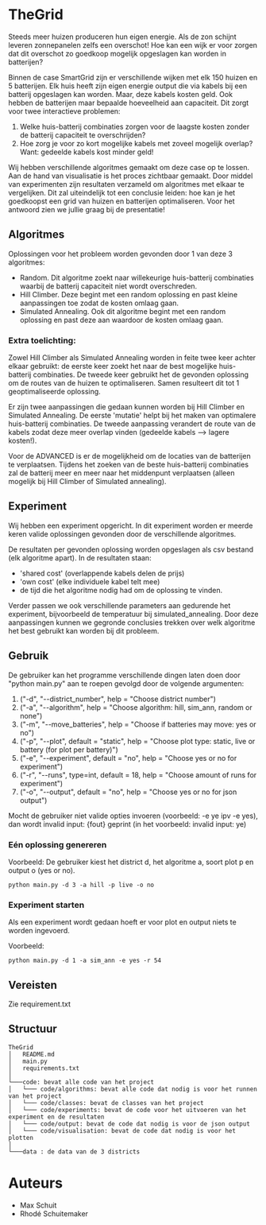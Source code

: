 # TheGrid
Steeds meer huizen produceren hun eigen energie. Als de zon schijnt leveren zonnepanelen zelfs een overschot! Hoe kan een wijk er voor zorgen dat dit overschot zo goedkoop mogelijk opgeslagen kan worden in batterijen?

Binnen de case SmartGrid zijn er verschillende wijken met elk 150 huizen en 5 batterijen. Elk huis heeft zijn eigen energie output die via kabels bij een batterij opgeslagen kan worden. Maar, deze kabels kosten geld. Ook hebben de batterijen maar bepaalde hoeveelheid aan capaciteit. Dit zorgt voor twee interactieve problemen:

1. Welke huis-batterij combinaties zorgen voor de laagste kosten zonder de batterij capaciteit te overschrijden?
2. Hoe zorg je voor zo kort mogelijke kabels met zoveel mogelijk overlap? Want: gedeelde kabels kost minder geld!

Wij hebben verschillende algoritmes gemaakt om deze case op te lossen. Aan de hand van visualisatie is het proces zichtbaar gemaakt. Door middel van experimenten zijn resultaten verzameld om algoritmes met elkaar te vergelijken. Dit zal uiteindelijk tot een conclusie leiden: hoe kan je het goedkoopst een grid van huizen en batterijen optimaliseren. Voor het antwoord zien we jullie graag bij de presentatie!

## Algoritmes
Oplossingen voor het probleem worden gevonden door 1 van deze 3 algoritmes:

- Random. Dit algoritme zoekt naar willekeurige huis-batterij combinaties waarbij de batterij capaciteit niet wordt overschreden.
- Hill Climber. Deze begint met een random oplossing en past kleine aanpassingen toe zodat de kosten omlaag gaan.
- Simulated Annealing. Ook dit algoritme begint met een random oplossing en past deze aan waardoor de kosten omlaag gaan.

### Extra toelichting:
Zowel Hill Climber als Simulated Annealing worden in feite twee keer achter elkaar gebruikt: de eerste keer zoekt het naar de best mogelijke huis-batterij combinaties. De tweede keer gebruikt het de gevonden oplossing om de routes van de huizen te optimaliseren. Samen resulteert dit tot 1 geoptimaliseerde oplossing.

Er zijn twee aanpassingen die gedaan kunnen worden bij Hill Climber en Simulated Annealing. De eerste 'mutatie' helpt bij het maken van optimalere huis-batterij combinaties. De tweede aanpassing verandert de route van de kabels zodat deze meer overlap vinden (gedeelde kabels --> lagere kosten!).

Voor de ADVANCED is er de mogelijkheid om de locaties van de batterijen te verplaatsen. Tijdens het zoeken van de beste huis-batterij combinaties zal de batterij meer en meer naar het middenpunt verplaatsen (alleen mogelijk bij Hill Climber of Simulated annealing).

## Experiment
Wij hebben een experiment opgericht. In dit experiment worden er meerde keren valide oplossingen gevonden door de verschillende algoritmes.

De resultaten per gevonden oplossing worden opgeslagen als csv bestand (elk algoritme apart). In de resultaten staan:  
- 'shared cost' (overlappende kabels delen de prijs)
- 'own cost' (elke individuele kabel telt mee)
- de tijd die het algoritme nodig had om de oplossing te vinden.

Verder passen we ook verschillende parameters aan gedurende het experiment, bijvoorbeeld de temperatuur bij simulated_annealing. Door deze aanpassingen kunnen we gegronde conclusies trekken over welk algoritme het best gebruikt kan worden bij dit probleem.

## Gebruik
De gebruiker kan het programme verschillende dingen laten doen door "python main.py" aan te roepen gevolgd door de volgende argumenten:

1. ("-d", "--district_number", help = "Choose district number")
2. ("-a", "--algorithm", help = "Choose algorithm: hill, sim_ann, random or none")
3. ("-m", "--move_batteries", help = "Choose if batteries may move: yes or no")
4. ("-p", "--plot", default = "static", help = "Choose plot type: static, live or battery (for plot per battery)")
5. ("-e", "--experiment", default = "no", help = "Choose yes or no for experiment")
6. ("-r", "--runs", type=int, default = 18, help = "Choose amount of runs for experiment")
7. ("-o", "--output", default = "no", help = "Choose yes or no for json output")

Mocht de gebruiker niet valide opties invoeren (voorbeeld: -e ye ipv -e yes), dan wordt invalid input: {fout} geprint (in het voorbeeld: invalid input: ye)

### Eén oplossing genereren
Voorbeeld:
De gebruiker kiest het district d, het algoritme a, soort plot p en output o (yes or no).
```
python main.py -d 3 -a hill -p live -o no
```

### Experiment starten
Als een experiment wordt gedaan hoeft er voor plot en output niets te worden ingevoerd.

Voorbeeld:
```
python main.py -d 1 -a sim_ann -e yes -r 54
```

## Vereisten
Zie requirement.txt

## Structuur
```
TheGrid
│   README.md
│   main.py
│   requirements.txt   
│
└───code: bevat alle code van het project
│   └─── code/algorithms: bevat alle code dat nodig is voor het runnen van het project
│   └─── code/classes: bevat de classes van het project
│   └─── code/experiments: bevat de code voor het uitvoeren van het experiment en de resultaten
│   └─── code/output: bevat de code dat nodig is voor de json output
│   └─── code/visualisation: bevat de code dat nodig is voor het plotten
│   
└───data : de data van de 3 districts
```

# Auteurs
- Max Schuit
- Rhodé Schuitemaker
